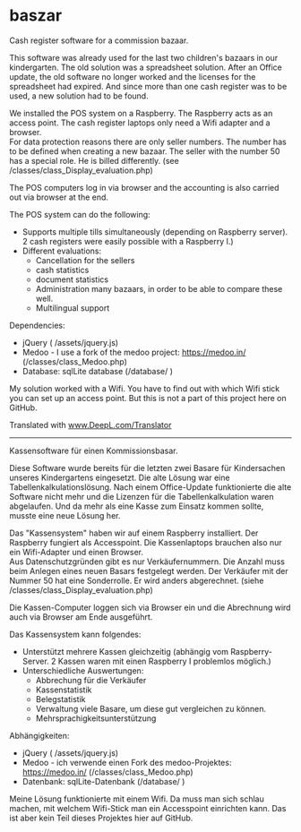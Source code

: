 # baszar
Cash register software for a commission bazaar. 

This software was already used for the last two children's bazaars in our kindergarten. The old solution was a spreadsheet solution. After an Office update, the old software no longer worked and the licenses for the spreadsheet had expired. 
And since more than one cash register was to be used, a new solution had to be found. 

We installed the POS system on a Raspberry. The Raspberry acts as an access point. The cash register laptops only need a Wifi adapter and a browser.  
For data protection reasons there are only seller numbers. The number has to be defined when creating a new bazaar. The seller with the number 50 has a special role. He is billed differently. (see /classes/class_Display_evaluation.php) 

The POS computers log in via browser and the accounting is also carried out via browser at the end. 

The POS system can do the following: 
- Supports multiple tills simultaneously (depending on Raspberry server). 2 cash registers were easily possible with a Raspberry I.)  
- Different evaluations: 
   - Cancellation for the sellers
   - cash statistics
   - document statistics
   - Administration many bazaars, in order to be able to compare these well. 
   - Multilingual support
   
Dependencies:
- jQuery ( /assets/jquery.js)
- Medoo - I use a fork of the medoo project: https://medoo.in/ (/classes/class_Medoo.php)
- Database: sqlLite database (/database/ )

My solution worked with a Wifi. You have to find out with which Wifi stick you can set up an access point. But this is not a part of this project here on GitHub. 



Translated with www.DeepL.com/Translator

---
Kassensoftware für einen Kommissionsbasar. 

Diese Software wurde bereits für die letzten zwei Basare für Kindersachen unseres Kindergartens eingesetzt. Die alte Lösung war eine Tabellenkalkulationslösung. Nach einem Office-Update funktionierte die alte Software nicht mehr und die Lizenzen für die Tabellenkalkulation waren abgelaufen. 
Und da mehr als eine Kasse zum Einsatz kommen sollte, musste eine neue Lösung her. 

Das "Kassensystem" haben wir auf einem Raspberry installiert. Der Raspberry fungiert als Accesspoint. Die Kassenlaptops brauchen also nur ein Wifi-Adapter und einen Browser.  
Aus Datenschutzgründen gibt es nur Verkäufernummern. Die Anzahl muss beim Anlegen eines neuen Basars festgelegt werden. Der Verkäufer mit der Nummer 50 hat eine Sonderrolle. Er wird anders abgerechnet. (siehe /classes/class_Display_evaluation.php) 

Die Kassen-Computer loggen sich via Browser ein und die Abrechnung wird auch via Browser am Ende ausgeführt. 

Das Kassensystem kann folgendes: 
- Unterstützt mehrere Kassen gleichzeitig (abhängig vom Raspberry-Server. 2 Kassen waren mit einen Raspberry I problemlos möglich.)  
- Unterschiedliche Auswertungen: 
   - Abbrechung für die Verkäufer
   - Kassenstatistik
   - Belegstatistik
   - Verwaltung viele Basare, um diese gut vergleichen zu können. 
   - Mehrsprachigkeitsunterstützung
   
Abhängigkeiten:
- jQuery ( /assets/jquery.js)
- Medoo - ich verwende einen Fork des medoo-Projektes: https://medoo.in/  (/classes/class_Medoo.php)
- Datenbank: sqlLite-Datenbank (/database/ )

Meine Lösung funktionierte mit einem Wifi. Da muss man sich schlau machen, mit welchem Wifi-Stick man ein Accesspoint einrichten kann. Das ist aber kein Teil dieses Projektes hier auf GitHub. 

